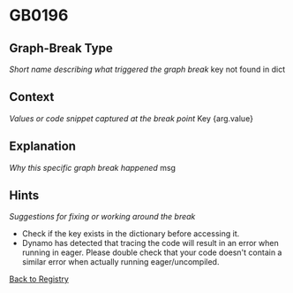 # GB0196

## Graph-Break Type
*Short name describing what triggered the graph break*
key not found in dict

## Context
*Values or code snippet captured at the break point*
Key {arg.value}

## Explanation
*Why this specific graph break happened*
msg

## Hints
*Suggestions for fixing or working around the break*
- Check if the key exists in the dictionary before accessing it.
- Dynamo has detected that tracing the code will result in an error when running in eager. Please double check that your code doesn't contain a similar error when actually running eager/uncompiled.



[Back to Registry](../index.md)
